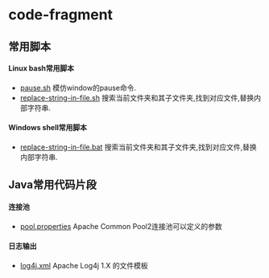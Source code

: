 # code-fragment

## 常用脚本
#### Linux bash常用脚本
* [pause.sh](shell/pause.sh) 模仿window的pause命令.
* [replace-string-in-file.sh](shell/replace-string-in-file.sh) 搜索当前文件夹和其子文件夹,找到对应文件,替换内部字符串.

#### Windows shell常用脚本
* [replace-string-in-file.bat](shell/replace-string-in-file.bat) 搜索当前文件夹和其子文件夹,找到对应文件,替换内部字符串.

## Java常用代码片段
#### 连接池
* [pool.properties](java/pool.properties) Apache Common Pool2连接池可以定义的参数

#### 日志输出
* [log4j.xml](java/log4j.xml) Apache Log4j 1.X 的文件模板